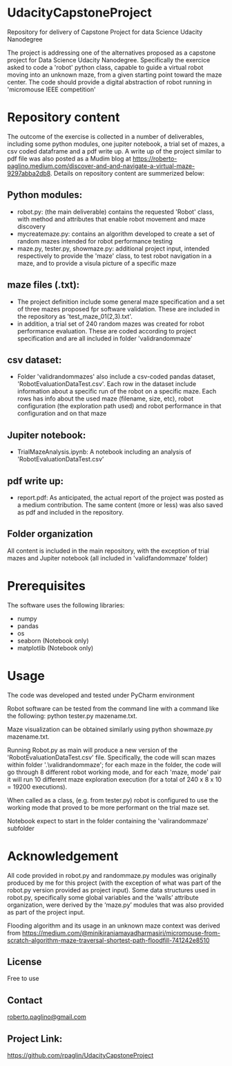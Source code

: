 # UdacityCapstoneProject
Repository for delivery of Capstone Project for data Science Udacity Nanodegree

The project is addressing one of the alternatives proposed as a capstone project for Data Science Udacity Nanodegree.
Specifically the exercice asked to code a 'robot' python class, capable to guide a virtual robot moving into an unknown maze, from a given starting point toward the maze center.
The code should provide a digital abstraction of robot running in 'micromouse IEEE competition'   

# Repository content
The outcome of the exercise is collected in a number of deliverables, including some python modules, one jupiter notebook, a trial set of mazes, a csv coded dataframe and a pdf write up. A  write up of the project similar to pdf file was also posted as a Mudim blog at https://roberto-paglino.medium.com/discover-and-and-navigate-a-virtual-maze-9297abba2db8. Details on repository content are summerized below:

## Python modules:
- robot.py: (the main deliverable) contains the requested 'Robot' class, with method and attributes that enable robot movement and maze discovery
- mycreatemaze.py: contains an algorithm developed to create a set of random mazes intended for robot performance testing
- maze.py, tester.py, showmaze.py: additional project input, intended respectively to provide the 'maze' class, to test robot navigation in a maze, and to provide a visula picture of a specific maze 

## maze files (.txt):
- The project definition include some general maze specification and a set of three mazes proposed fpr software validation. These are included in the repository as 'test_maze_01(2,3).txt'.
- in addition, a trial set of 240 random mazes was created for robot performance evaluation. These are coded according to project specification and are all included in folder 'validrandommaze' 

## csv dataset:
- Folder 'validrandommazes' also include a csv-coded pandas dataset, 'RobotEvaluationDataTest.csv'. Each row in the dataset include information about a specific run of the robot on a specific maze. Each rows has info about the used maze (filename, size, etc), robot configuration (the exploration path used) and robot performance in that configuration and on that maze    
  
## Jupiter notebook:
- TrialMazeAnalysis.ipynb: A notebook including an analysis of 'RobotEvaluationDataTest.csv' 

## pdf write up:
- report.pdf: As anticipated, the actual report of the project was posted as a medium contribution. The same content (more or less) was also saved as pdf and included in the repository. 

## Folder organization
All content is included in the main repository, with the exception of trial mazes and Jupiter notebook (all included in 'validfandommaze' folder) 

# Prerequisites

The software uses the following libraries: 
- numpy
- pandas
- os
- seaborn (Notebook only)
- matplotlib  (Notebook only)


# Usage

The code was developed and tested under PyCharm environment

Robot software can be tested from the command line with a command like the following: python tester.py mazename.txt.

Maze visualization can be obtained similarly using python showmaze.py mazename.txt. 

Running Robot.py as main will produce a new version of the 'RobotEvaluationDataTest.csv' file. Specifically, the code will scan mazes within folder '.\validrandommaze'; 
for each maze in the folder, the code will go through 8 different robot working mode, and for each 'maze, mode' pair it will run 10 different maze exploration execution (for a total of 240 x 8 x 10 = 19200 executions).

When called as a class, (e.g. from tester.py) robot is configured to use the working mode that proved to be more performant on the trial maze set.

Notebook expect to start in the folder containing the 'valirandommaze' subfolder  

# Acknowledgement

All code provided in robot.py and randommaze.py modules was originally produced by me for this project (with the exception of what was part of the robot.py version provided as project input). Some data structures used in robot.py, specifically some global variables and the ‘walls’ attribute organization, were derived by the ‘maze.py’ modules that was also provided as part of the project input.

Flooding algorithm and its usage in an unknown maze context was derived from https://medium.com/@minikiraniamayadharmasiri/micromouse-from-scratch-algorithm-maze-traversal-shortest-path-floodfill-741242e8510

## License

Free to use

## Contact

roberto.paglino@gmail.com

## Project Link: 

https://github.com/rpaglin/UdacityCapstoneProject
